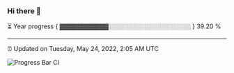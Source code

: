 ### Hi there 👋

⏳ Year progress { ▓▓▓▓▓▓▓▓▓▓▓░░░░░░░░░░░░░░░░░░░ } 39.20 %

---

⏰ Updated on Tuesday, May 24, 2022, 2:05 AM UTC

![Progress Bar CI](https://github.com/arthurbuhl/arthurbuhl/workflows/Progress%20Bar%20CI/badge.svg)
